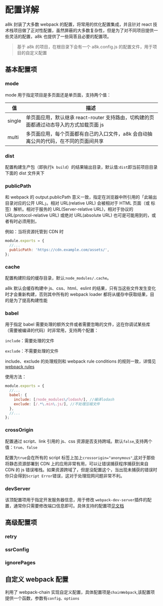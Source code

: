 # 配置详解

a8k 封装了大多数 webpack 的配置，将常用的优化配置集成，并且针对 react 技术栈项目做了正对性配置，虽然屏蔽的大多数复杂性，但是为了对不同项目提供一些灵活的配置，a8k 也提供了一些简答且必要的配置项。

> 基于 a8k 的项目，在根目录下会有一个 a8k.config.js 的配置文件，用于项目的自定义配置

## 基本配置项

### mode

mode 用于指定项目是多页面还是单页面，支持两个值：

| 值     | 描述                                                                                    |
| ------ | --------------------------------------------------------------------------------------- |
| single | 单页面应用，默认继承 react-router 支持路由，切构建的页面都通过动态导入的方式加载页面 js |
| multi  | 多页面应用，每个页面都有自己的入口文件，a8k 会自动抽离公共的代码，在不同的页面间共享    |

### dist

配置构建生产包（即执行`k build`）的结果输出目录，默认值:`dist`即当前项目目录下面的 dist 文件夹下

### publicPath

和 webpack 的 output.publicPath 意义一致，指定在浏览器中所引用的「此输出目录对应的公开 URL」。相对 URL(relative URL) 会被相对于 HTML 页面（或 <base> 标签）解析。相对于服务的 URL(Server-relative URL)，相对于协议的 URL(protocol-relative URL) 或绝对 URL(absolute URL) 也可是可能用到的，或者有时必须用到，

例如：当将资源托管到 CDN 时

```js
module.exports = {
  //...
  publicPath: 'https://cdn.example.com/assets/',
};
```

### cache

配置构建阶段的缓存目录，默认:`node_modules/.cache`。

a8k 默认会缓存构建中 js、css、html、eslint 的结果，只有当这些文件发生变化时才会重新构建，否则其中所有的 webpack loader 都将从缓存中获取结果，目的是为了提高构建性能

### babel

用于指定 babel 需要处理的额外文件或者需要忽略的文件，这在你调试某些库（需要被编译的代码）时非常用，支持两个配置：

`include`：需要处理的文件

`exclude`：不需要处理的文件

include、exclude 的处理规则和 webpack rule conditions 的规则一致，详情见[webpack rules](https://webpack.js.org/configuration/module/#rule-conditions)

使用方法：

```js
module.exports = {
  //...
  babel: {
    include: [/node_modules\/lodash/], //编译lodash
    exclude: [/.*\.min\.js/], //不处理压缩文件
  },
  //...
};
```

### crossOrigin

配置通过 script、link 引用的 js、css 资源是否支持跨域。默认`false`,支持两个值：`true`、`false`

配置为`true`会在所有的 script 标签上加上`crossorigin="anonymous"`,这对于那些将静态资源部署到 CDN 上的应用非常有用，可以让错误捕获程序捕获到来自 CDN 的 js 错误堆栈。如果资源跨域了，但是没配置这个，当出现未捕获的错误时你只会得到`Script Error`错误，这对于处理现网问题非常不利。

### devServer

该顶配置项用于指定开发服务器信息，用于修改 `webpack-dev-server`插件的配置，通常你只需要修改端口信息即可。具体支持的配置项[见文档](https://webpack.js.org/configuration/dev-server/)

## 高级配置项

### retry

### ssrConfig

### ignorePages

## 自定义 webpack 配置

利用了 webpack-chain 实现自定义配置，具体配置项是`chainWebpack`,该配置项提供一个函数，参数有`config、options`
